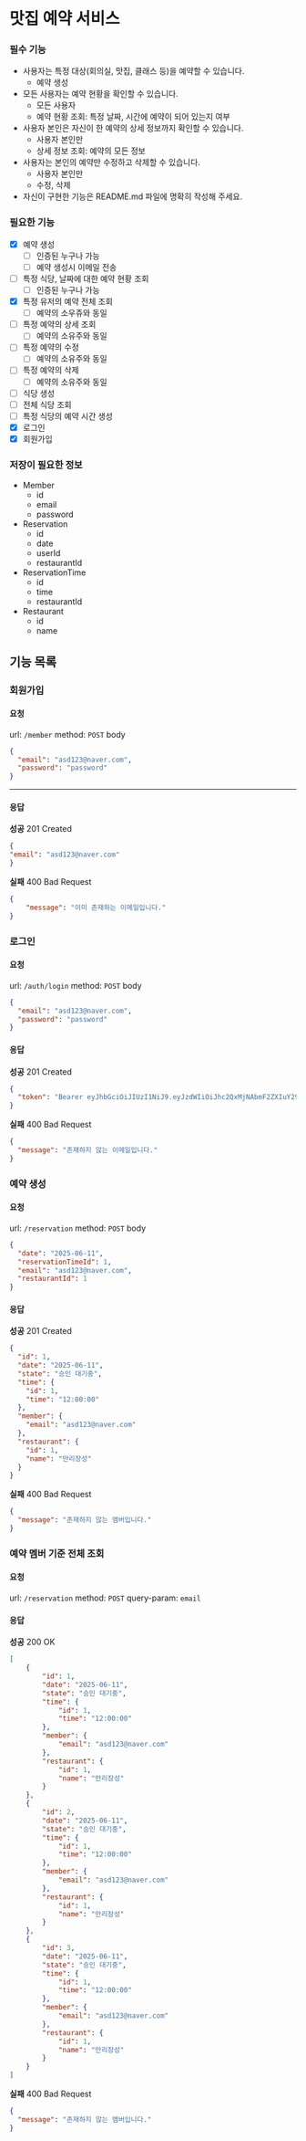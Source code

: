 # 맛집 예약 서비스


### 필수 기능
- 사용자는 특정 대상(회의실, 맛집, 클래스 등)을 예약할 수 있습니다.
  - 예약 생성
- 모든 사용자는 예약 현황을 확인할 수 있습니다.
  - 모든 사용자
  - 예약 현황 조회: 특정 날짜, 시간에 예약이 되어 있는지 여부
- 사용자 본인은 자신이 한 예약의 상세 정보까지 확인할 수 있습니다.
  - 사용자 본인만
  - 상세 정보 조회: 예약의 모든 정보
- 사용자는 본인의 예약만 수정하고 삭제할 수 있습니다.
  - 사용자 본인만
  - 수정, 삭제
- 자신이 구현한 기능은 README.md 파일에 명확히 작성해 주세요.

### 필요한 기능
- [x] 예약 생성
  - [ ] 인증된 누구나 가능
  - [ ] 예약 생성시 이메일 전송
- [ ] 특정 식당, 날짜에 대한 예약 현황 조회
  - [ ] 인증된 누구나 가능
- [x] 특정 유저의 예약 전체 조회
  - [ ] 예약의 소우쥬와 동일
- [ ] 특정 예약의 상세 조회
  - [ ] 예약의 소유주와 동일
- [ ] 특정 예약의 수정
  - [ ] 예약의 소유주와 동일
- [ ] 특정 예약의 삭제
  - [ ] 예약의 소유주와 동일
- [ ] 식당 생성
- [ ] 전체 식당 조회
- [ ] 특정 식당의 예약 시간 생성
- [x] 로그인
- [x] 회원가입

### 저장이 필요한 정보
- Member
  - id
  - email
  - password
- Reservation
  - id
  - date
  - userId
  - restaurantId
- ReservationTime
  - id
  - time
  - restaurantId
- Restaurant
  - id
  - name

## 기능 목록

### 회원가입
#### 요청
url: `/member`
method: `POST`
body
```json
{
  "email": "asd123@naver.com",
  "password": "password"
}
```
---
#### 응답
**성공**
201 Created
```json
{
"email": "asd123@naver.com"
}
```
**실패**
400 Bad Request
```json
{
    "message": "이미 존재하는 이메일입니다."
}
```

### 로그인
#### 요청
url: `/auth/login`
method: `POST`
body
```json
{
  "email": "asd123@naver.com",
  "password": "password"
}
```
#### 응답
**성공**
201 Created
```json
{
  "token": "Bearer eyJhbGciOiJIUzI1NiJ9.eyJzdWIiOiJhc2QxMjNAbmF2ZXIuY29tIn0.qddpjJbZCXnig97F-IHvsKXtf8McLAH4AvqbwTCcmGY"
}
```
**실패**
400 Bad Request
```json
{
  "message": "존재하지 않는 이메일입니다."
}
```


### 예약 생성
#### 요청
url: `/reservation`
method: `POST`
body
```json
{
  "date": "2025-06-11",
  "reservationTimeId": 1,
  "email": "asd123@naver.com",
  "restaurantId": 1
}
```
#### 응답
**성공**
201 Created
```json
{
  "id": 1,
  "date": "2025-06-11",
  "state": "승인 대기중",
  "time": {
    "id": 1,
    "time": "12:00:00"
  },
  "member": {
    "email": "asd123@naver.com"
  },
  "restaurant": {
    "id": 1,
    "name": "만리장성"
  }
}
```
**실패**
400 Bad Request
```json
{
  "message": "존재하지 않는 멤버입니다."
}
```

### 예약 멤버 기준 전체 조회
#### 요청
url: `/reservation`
method: `POST`
query-param: `email`

#### 응답
**성공**
200 OK
```json
[
    {
        "id": 1,
        "date": "2025-06-11",
        "state": "승인 대기중",
        "time": {
            "id": 1,
            "time": "12:00:00"
        },
        "member": {
            "email": "asd123@naver.com"
        },
        "restaurant": {
            "id": 1,
            "name": "만리장성"
        }
    },
    {
        "id": 2,
        "date": "2025-06-11",
        "state": "승인 대기중",
        "time": {
            "id": 1,
            "time": "12:00:00"
        },
        "member": {
            "email": "asd123@naver.com"
        },
        "restaurant": {
            "id": 1,
            "name": "만리장성"
        }
    },
    {
        "id": 3,
        "date": "2025-06-11",
        "state": "승인 대기중",
        "time": {
            "id": 1,
            "time": "12:00:00"
        },
        "member": {
            "email": "asd123@naver.com"
        },
        "restaurant": {
            "id": 1,
            "name": "만리장성"
        }
    }
]
```
**실패**
400 Bad Request
```json
{
  "message": "존재하지 않는 멤버입니다."
}
```

